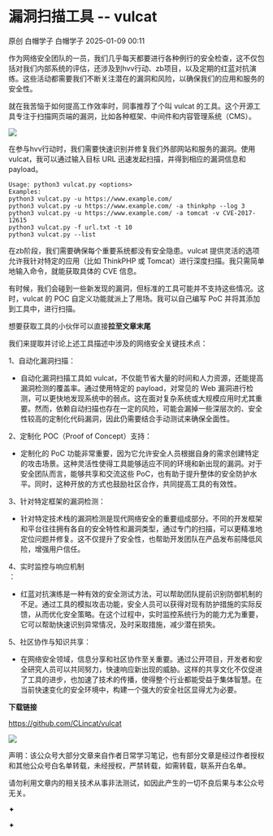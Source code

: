#  漏洞扫描工具 -- vulcat   
原创 白帽学子  白帽学子   2025-01-09 00:11  
  
作为网络安全团队的一员，我们几乎每天都要进行各种例行的安全检查，这不仅包括对我们内部系统的评估，还涉及到hvv行动、zb项目，以及定期的红蓝对抗演练。这些活动都需要我们不断关注潜在的漏洞和风险，以确保我们的应用和服务的安全性。  
  
就在我苦恼于如何提高工作效率时，同事推荐了个叫 vulcat 的工具。这个开源工具专注于扫描网页端的漏洞，比如各种框架、中间件和内容管理系统（CMS）。  
  
![](https://mmbiz.qpic.cn/sz_mmbiz_png/LYy9xnADcdj2w2AhhI28Ej0C5LCbLKvNWWCuJftW8LcY3vpoFMsribiaauLW2InvZkPAYLVF7Sa8LWjPLI7eamsw/640?wx_fmt=png&from=appmsg "")  
  
在参与hvv行动时，我们需要快速识别并修复我们外部网站和服务的漏洞。使用 vulcat，我可以通过输入目标 URL 迅速发起扫描，并得到相应的漏洞信息和 payload。  
```
Usage: python3 vulcat.py <options>
Examples:
python3 vulcat.py -u https://www.example.com/
python3 vulcat.py -u https://www.example.com/ -a thinkphp --log 3
python3 vulcat.py -u https://www.example.com/ -a tomcat -v CVE-2017-12615
python3 vulcat.py -f url.txt -t 10
python3 vulcat.py --list
```  
  
在zb阶段，我们需要确保每个重要系统都没有安全隐患。vulcat 提供灵活的选项允许我针对特定的应用（比如 ThinkPHP 或 Tomcat）进行深度扫描。我只需简单地输入命令，就能获取具体的 CVE 信息。  
  
有时候，我们会碰到一些新发现的漏洞，但标准的工具可能并不支持这些情况。这时，vulcat 的 POC 自定义功能就派上了用场。我可以自己编写 PoC 并将其添加到工具中，进行扫描。  
  
想要获取工具的小伙伴可以直接**拉至文章末尾**  
  
我们来提取并讨论上述工具描述中涉及的网络安全关键技术点：  
  
1、自动化漏洞扫描：  
- 自动化漏洞扫描工具如 vulcat，不仅能节省大量的时间和人力资源，还能提高漏洞检测的覆盖率。通过使用特定的 payload，对常见的 Web 漏洞进行检测，可以更快地发现系统中的弱点。这在面对复杂系统或大规模应用时尤其重要。然而，依赖自动扫描也存在一定的风险，可能会漏掉一些深层次的、安全性较高的定制化代码漏洞，因此仍需要结合手动测试来确保全面性。  
  
2、定制化 POC（Proof of Concept）支持：  
- 定制化的 PoC 功能非常重要，因为它允许安全人员根据自身的需求创建特定的攻击场景。这种灵活性使得工具能够适应不同的环境和新出现的漏洞。对于安全团队而言，能够共享和交流这些 PoC，也有助于提升整体的安全防护水平。同时，这种开放的方式也鼓励社区合作，共同提高工具的有效性。  
  
3、针对特定框架的漏洞检测：  
- 针对特定技术栈的漏洞检测是现代网络安全的重要组成部分。不同的开发框架和平台往往拥有各自的安全特性和漏洞类型，通过专门的扫描，可以更精准地定位问题并修复。这不仅提升了安全性，也帮助开发团队在产品发布前降低风险，增强用户信任。  
  
4、实时监控与响应机制  
：  
- 红蓝对抗演练是一种有效的安全测试方法，可以帮助团队提前识别防御机制的不足。通过工具的模拟攻击功能，安全人员可以获得对现有防护措施的实际反馈，从而优化安全策略。在这个过程中，实时监控系统行为的能力尤为重要，它可以帮助快速识别异常情况，及时采取措施，减少潜在损失。  
  
5、社区协作与知识共享：  
- 在网络安全领域，信息分享和社区协作至关重要。通过公开项目，开发者和安全研究人员可以共同努力，快速响应新出现的威胁。这样的共享文化不仅促进了工具的进步，也加速了技术的传播，使得整个行业都能受益于集体智慧。在当前快速变化的安全环境中，构建一个强大的安全社区显得尤为必要。  
  
  
  
  
**下载链接**  
  
https://github.com/CLincat/vulcat  
  
  
![](https://mmbiz.qpic.cn/sz_mmbiz_gif/LYy9xnADcdhic61NkXCWKufScrUrmmsG8tztWD8fDRiatPUaljxxpKc1PpnYNFjPibU5FwJmcuO4mZoQg5aXsAcog/640?wx_fmt=gif&wxfrom=5&wx_lazy=1&wx_co=1&tp=webp "")  
  
  
声明：该公众号大部分文章来自作者日常学习笔记，也有部分文章是经过作者授权和其他公众号白名单转载，未经授权，严禁转载，如需转载，联系开白名单。  
  
请勿利用文章内的相关技术从事非法测试，如因此产生的一切不良后果与本公众号无关。  
  
✦  
  
✦  
  
  
  
  
